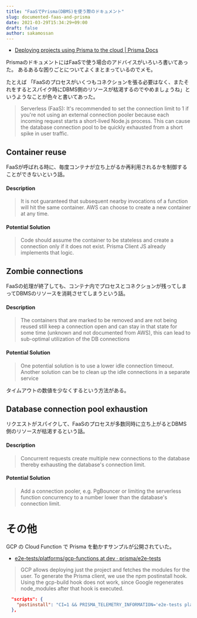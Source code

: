 ```yaml
---
title: "FaaSでPrisma(DBMS)を使う際のドキュメント"
slug: documented-faas-and-prisma
date: 2021-03-29T15:34:29+09:00
draft: false
author: sakamossan
---
```


- [Deploying projects using Prisma to the cloud | Prisma Docs](https://www.prisma.io/docs/guides/deployment/deployment#serverless-faas)

PrismaのドキュメントにはFaaSで使う場合のアドバイスがいろいろ書いてあった。
あるあるな困りごとについてよくまとまっているのでメモ。

たとえば 「FaaSのプロセスがいくつもコネクションを張る必要はなく、またそれをするとスパイク時にDBMS側のリソースが枯渇するのでやめましょうね」というようなことが色々と書いてあった。

> Serverless (FaaS): It's recommended to set the connection limit to 1 if you're not using an external connection pooler because each incoming request starts a short-lived Node.js process. This can cause the database connection pool to be quickly exhausted from a short spike in user traffic.



## Container reuse

FaaSが呼ばれる時に、毎度コンテナが立ち上がるか再利用されるかを制御することができないという話。

#### Description

> It is not guaranteed that subsequent nearby invocations of a function will hit the same container. AWS can choose to create a new container at any time.

#### Potential Solution

> Code should assume the container to be stateless and create a connection only if it does not exist. Prisma Client JS already implements that logic.

## Zombie connections

FaaSの処理が終了しても、コンテナ内でプロセスとコネクションが残ってしまってDBMSのリソースを消耗させてしまうという話。

#### Description

> The containers that are marked to be removed and are not being reused still keep a connection open and can stay in that state for some time (unknown and not documented from AWS), this can lead to sub-optimal utilization of the DB connections

#### Potential Solution

> One potential solution is to use a lower idle connection timeout. Another solution can be to clean up the idle connections in a separate service

タイムアウトの数値を少なくするという方法がある。


## Database connection pool exhaustion

リクエストがスパイクして、FaaSのプロセスが多数同時に立ち上がるとDBMS側のリソースが枯渇するという話。

#### Description

> Concurrent requests create multiple new connections to the database thereby exhausting the database's connection limit.

#### Potential Solution

> Add a connection pooler, e.g. PgBouncer or limiting the serverless function concurrency to a number lower than the database's connection limit.



# その他

GCP の Cloud Function で Prisma を動かすサンプルが公開されていた。

- [e2e-tests/platforms/gcp-functions at dev · prisma/e2e-tests](https://github.com/prisma/e2e-tests/tree/dev/platforms/gcp-functions)

> GCP allows deploying just the project and fetches the modules for the user. To generate the Prisma client, we use the npm postinstall hook. Using the gcp-build hook does not work, since Google regenerates node_modules after that hook is executed.

```json
  "scripts": {
    "postinstall": "CI=1 && PRISMA_TELEMETRY_INFORMATION='e2e-tests platforms/gcp-functions postinstall' && yarn prisma generate"
  },
```

